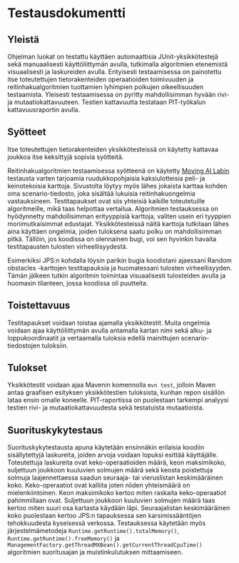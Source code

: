 # Testausdokumentti

## Yleistä
Ohjelman luokat on testattu käyttäen automaattisia JUnit-yksikkötestejä sekä manuaalisesti käyttöliittymän avulla, tutkimalla algoritmien etenemistä visuaalisesti ja laskureiden avulla. Erityisesti testaamisessa on painotettu itse toteutettujen tietorakenteiden operaatioiden toimivuuden ja reitinhakualgoritmien tuottamien lyhimpien polkujen oikeellisuuden testaamista. Yleisesti testaamisessa on pyritty mahdollisimman hyvään rivi- ja mutaatiokattavuuteen. Testien kattavuutta testataan PIT-työkalun kattavuusraportin avulla.

## Syötteet
Itse toteutettujen tietorakenteiden yksikkötesteissä on käytetty kattavaa joukkoa itse keksittyjä sopivia syötteitä.

Reitinhakualgoritmien testaamisessa syötteenä on käytetty [Moving AI Labin](http://movingai.com/benchmarks/) testausta varten tarjoamia ruudukkopohjaisia kaksiulotteisia peli- ja keinotekoisia karttoja. Sivustolta löytyy myös lähes jokaista karttaa kohden oma scenario-tiedosto, joka sisältää lukuisia reitinhakuongelmia vastauksineen. Testitapaukset ovat siis yhteisiä kaikille toteutetuille algoritmeille, mikä taas helpottaa vertailua. Algoritmien testauksessa on hyödynnetty mahdollisimman erityyppisiä karttoja, valiten usein eri tyyppien monimutkaisimmat edustajat. Yksikkötesteissä näitä karttoja tutkitaan lähes aina käyttäen ongelmia, joiden tuloksena saatu polku on mahdollisimman pitkä. Tällöin, jos koodissa on olennainen bugi, voi sen hyvinkin havaita testitapausten tulosten virheellisyydestä.

Esimerkiksi JPS:n kohdalla löysin parikin bugia koodistani ajaessani Random obstacles -karttojen testitapauksia ja huomatessani tulosten virheellisyyden. Tämän jälkeen tutkin algoritmin toimintaa visuaalisesti tulosteiden avulla ja huomasin tilanteen, jossa koodissa oli puutteita.

## Toistettavuus
Testitapaukset voidaan toistaa ajamalla yksikkötestit. Muita ongelmia voidaan ajaa käyttöliittymän avulla antamalla kartan nimi sekä alku- ja loppukoordinaatit ja vertaamalla tuloksia edellä mainittujen scenario-tiedostojen tuloksiin.

## Tulokset
Yksikkötestit voidaan ajaa Mavenin komennolla ```mvn test```, jolloin Maven antaa graafisen esityksen yksikkötestien tuloksista, kunhan repon sisällön lataa ensin omalle koneelle. PIT-raportissa on puolestaan tarkempi analyysi testien rivi- ja mutaatiokattavuudesta sekä testatuista mutaatioista.

## Suorituskykytestaus
Suorituskykytestausta apuna käytetään ensinnäkin erilaisia koodiin sisällytettyjä laskureita, joiden arvoja voidaan lopuksi esittää käyttäjälle. Toteutettuja laskureita ovat keko-operaatioiden määrä, keon maksimikoko, suljettuun joukkoon kuuluvien solmujen määrä sekä keosta poistettuja solmuja laajennettaessa saadun seuraaja- tai vieruslistan keskimääräinen koko. Keko-operaatiot ovat kalliita joten niiden yhteismäärä on mielenkiintoinen. Keon maksimikoko kertoo miten raskaita keko-operaatiot pahimmillaan ovat. Suljettuun joukkoon kuuluvien solmujen määrä taas kertoo miten suuri osa kartasta käydään läpi. Seuraajalistan keskimääräinen koko puolestaan kertoo JPS:n tapauksessa sen karsimissääntöjen tehokkuudesta kyseisessä verkossa. Testauksessa käytetään myös järjestelmämetodeja ```Runtime.getRuntime().totalMemory()```, ```Runtime.getRuntime().freeMemory()``` ja ```ManagementFactory.getThreadMXBean().getCurrentThreadCpuTime()``` algoritmien suoritusajan ja muistinkulutuksen mittaamiseen.
